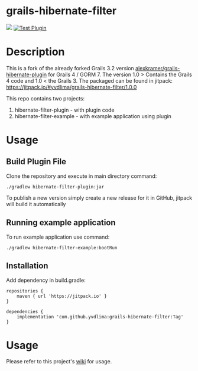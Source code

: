 # grails-hibernate-filter

[![](https://jitpack.io/v/yvdlima/grails-hibernate-filter.svg)](https://jitpack.io/#yvdlima/grails-hibernate-filter)
[![Test Plugin](https://github.com/yvdlima/grails-hibernate-filter/actions/workflows/test-action.yml/badge.svg)](https://github.com/yvdlima/grails-hibernate-filter/actions/workflows/test-action.yml)

# Description

This is a fork of the already forked Grails 3.2 version [alexkramer/grails-hibernate-plugin](https://github.com/alexkramer/ZipCityState) 
for Grails 4 / GORM 7. The version 1.0 > Contains the Grails 4 code and 1.0 < the Grails 3.
The packaged can be found in jitpack: https://jitpack.io/#yvdlima/grails-hibernate-filter/1.0.0

This repo contains two projects:
  
1.  hibernate-filter-plugin - with plugin code
1.  hibernate-filter-example - with example application using plugin 

# Usage

## Build Plugin File

Clone the repository and execute in main directory command:

    ./gradlew hibernate-filter-plugin:jar
    
To publish a new version simply create a new release for it in GitHub, jitpack will build it automatically
    
## Running example application

To run example application use command:

    ./gradlew hibernate-filter-example:bootRun
    
## Installation

Add dependency in build.gradle:

    repositories {
        maven { url 'https://jitpack.io' }
    }
    
    dependencies {
        implementation 'com.github.yvdlima:grails-hibernate-filter:Tag'
    }

# Usage

Please refer to this project's [wiki](https://github.com/alexkramer/grails-hibernate-filter/wiki) for usage.

